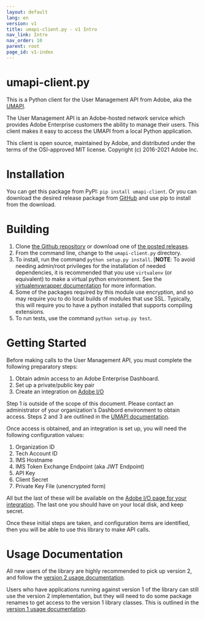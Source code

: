 ```yaml
---
layout: default
lang: en
version: v1
title: umapi-client.py - v1 Intro
nav_link: Intro
nav_order: 10
parent: root
page_id: v1-index
---
```


# umapi-client.py

This is a Python client for the User Management API from Adobe, aka the
[UMAPI](https://www.adobe.io/products/usermanagement/docs/gettingstarted.html).

The User Management API is an Adobe-hosted network service
which provides Adobe Enterprise customers the ability to manage their users.  This
client makes it easy to access the UMAPI from a local Python application.

This client is open source, maintained by Adobe, and distributed under the terms
of the OSI-approved MIT license.  Copyright (c) 2016-2021 Adobe Inc.

# Installation

You can get this package from PyPI: `pip install umapi-client`.
Or you can download the desired release package
from [GitHub](https://github.com/adobe-apiplatform/umapi-client.py/)
and use pip to install from the download.

# Building

1. Clone
[the Github repository](https://github.com/adobe-apiplatform/umapi-client.py/)
or download one of
[the posted releases](https://github.com/adobe-apiplatform/umapi-client.py/releases).
2. From the command line, change to the `umapi-client.py` directory.
3. To install, run the command `python setup.py install`.
[**NOTE**: To avoid needing admin/root privileges for the installation
of needed dependencies,
it is recommended that you use `virtualenv` (or equivalent)
to make a virtual python environment.  See the
[virtualenvwrapper documentation](http://virtualenvwrapper.readthedocs.io/en/latest/index.html)
for more information.
4. Some of the packages required by this module use encryption, and so may
require you to do local builds of modules that use SSL.  Typically, this
will require you to have a python installed that supports compiling
extensions.
5. To run tests, use the command `python setup.py test`.

# Getting Started

Before making calls to the User Management API, you must complete
the following preparatory steps:

1. Obtain admin access to an Adobe Enterprise Dashboard.
2. Set up a private/public key pair
3. Create an integration on [Adobe I/O](https://www.adobe.io/)

Step 1 is outside of the scope of this document.
Please contact an administrator of your organization's
Dashbord environment to obtain access.
Steps 2 and 3 are outlined in the
[UMAPI documentation](https://www.adobe.io/products/usermanagement/docs/gettingstarted.html).

Once access is obtained, and an integration is set up,
you will need the following configuration values:

1. Organization ID
2. Tech Account ID
3. IMS Hostname
4. IMS Token Exchange Endpoint (aka JWT Endpoint)
5. API Key
6. Client Secret
7. Private Key File (unencrypted form)

All but the last of these will be available on the
[Adobe I/O page for your integration](https://www.adobe.io/console/integrations).
The last one you should have on your local disk, and keep secret.

Once these initial steps are taken, and configuration items are identified,
then you will be able to use this library to make API calls.

# Usage Documentation

All new users of the library are highly recommended
to pick up version 2, and follow the
[version 2 usage documentation](usage-instructions-v2.html).

Users who have applications running against version 1
of the library can still use the version 2 implementation,
but they will need to do some package renames to get access
to the version 1 library classes.  This is
outlined in the
[version 1 usage documentation](usage-instructions-v1.html).
